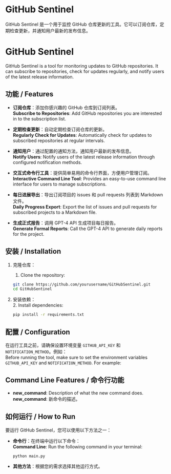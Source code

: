 # GitHub Sentinel

GitHub Sentinel 是一个用于监控 GitHub 仓库更新的工具。它可以订阅仓库，定期检查更新，并通知用户最新的发布信息。

# GitHub Sentinel

GitHub Sentinel is a tool for monitoring updates to GitHub repositories. It can subscribe to repositories, check for updates regularly, and notify users of the latest release information.

## 功能 / Features

- **订阅仓库**：添加你感兴趣的 GitHub 仓库到订阅列表。  
  **Subscribe to Repositories**: Add GitHub repositories you are interested in to the subscription list.
  
- **定期检查更新**：自动定期检查订阅仓库的更新。  
  **Regularly Check for Updates**: Automatically check for updates to subscribed repositories at regular intervals.
  
- **通知用户**：通过配置的通知方法，通知用户最新的发布信息。  
  **Notify Users**: Notify users of the latest release information through configured notification methods.
  
- **交互式命令行工具**：提供简单易用的命令行界面，方便用户管理订阅。  
  **Interactive Command Line Tool**: Provides an easy-to-use command line interface for users to manage subscriptions.
  
- **每日进展导出**：导出订阅项目的 issues 和 pull requests 列表到 Markdown 文件。  
  **Daily Progress Export**: Export the list of issues and pull requests for subscribed projects to a Markdown file.
  
- **生成正式报告**：调用 GPT-4 API 生成项目每日报告。  
  **Generate Formal Reports**: Call the GPT-4 API to generate daily reports for the project.


## 安装 / Installation

1. 克隆仓库：  
   1. Clone the repository:  
    ```sh
    git clone https://github.com/yourusername/GitHubSentinel.git
    cd GitHubSentinel
    ```

2. 安装依赖：  
   2. Install dependencies:  
    ```sh
    pip install -r requirements.txt
    ```

## 配置 / Configuration

在运行工具之前，请确保设置环境变量 `GITHUB_API_KEY` 和 `NOTIFICATION_METHOD`。例如：  
Before running the tool, make sure to set the environment variables `GITHUB_API_KEY` and `NOTIFICATION_METHOD`. For example:

## Command Line Features / 命令行功能

- **new_command**: Description of what the new command does.  
  **new_command**: 新命令的描述。

## 如何运行 / How to Run

要运行 GitHub Sentinel，您可以使用以下方法之一：

- **命令行**：在终端中运行以下命令：  
  **Command Line**: Run the following command in your terminal:  
  ```sh
  python main.py
  ```

- **其他方法**：根据您的需求选择其他运行方式。